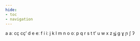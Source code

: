 ```yaml
---
hide:
- toc
- navigation
---
```

a
aː
cç
cçʼ
d
e
eː
f
i
iː
j
k
l
m
n
o
oː
p
q
r
s
t
tʼ
u
w
x
z
ɟʝ
ɡ
ɣ
ɲ
ʃ
ʔ
